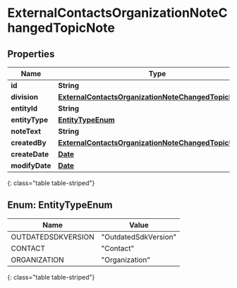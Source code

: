 # ExternalContactsOrganizationNoteChangedTopicNote


## Properties

| Name | Type | Description | Notes |
| ------------ | ------------- | ------------- | ------------- |
| **id** | **String** |  |  [optional] |
| **division** | [**ExternalContactsOrganizationNoteChangedTopicDivision**](ExternalContactsOrganizationNoteChangedTopicDivision) |  |  [optional] |
| **entityId** | **String** |  |  [optional] |
| **entityType** | [**EntityTypeEnum**](#Enum--EntityTypeEnum) |  |  [optional] |
| **noteText** | **String** |  |  [optional] |
| **createdBy** | [**ExternalContactsOrganizationNoteChangedTopicUser**](ExternalContactsOrganizationNoteChangedTopicUser) |  |  [optional] |
| **createDate** | [**Date**](Date) |  |  [optional] |
| **modifyDate** | [**Date**](Date) |  |  [optional] |
{: class="table table-striped"}


## Enum: EntityTypeEnum

| Name | Value |
| ---- | ----- |
| OUTDATEDSDKVERSION | &quot;OutdatedSdkVersion&quot; | 
| CONTACT | &quot;Contact&quot; | 
| ORGANIZATION | &quot;Organization&quot; | 
{: class="table table-striped"}



